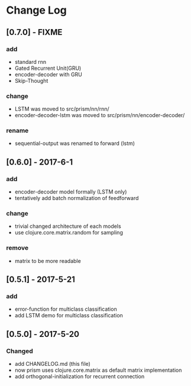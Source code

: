 # Change Log

## [0.7.0] - FIXME

### add

- standard rnn
- Gated Recurrent Unit(GRU)
- encoder-decoder with GRU
- Skip-Thought

### change

- LSTM was moved to src/prism/nn/rnn/
- encoder-decoder-lstm was moved to src/prism/nn/encoder-decoder/

### rename

- sequential-output was renamed to forward (lstm)

## [0.6.0] - 2017-6-1

### add

- encoder-decoder model formally (LSTM only)
- tentatively add batch normalization of feedforward

### change

- trivial changed architecture of each models
- use clojure.core.matrix.random for sampling

### remove

- matrix to be more readable

## [0.5.1] - 2017-5-21

### add

- error-function for multiclass classification
- add LSTM demo for multiclass classification

## [0.5.0] - 2017-5-20
### Changed

- add CHANGELOG.md (this file)
- now prism uses clojure.core.matrix as default matrix implementation
- add orthogonal-initialization for recurrent connection

